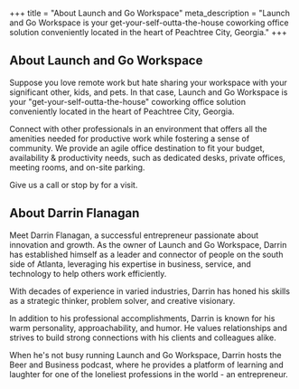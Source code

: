 +++
title = "About Launch and Go Workspace"
meta_description = "Launch and Go Workspace is your get-your-self-outta-the-house coworking office solution conveniently located in the heart of Peachtree City, Georgia."
+++

## About Launch and Go Workspace

Suppose you love remote work but hate sharing your workspace with your significant other, kids, and pets. In that case, Launch and Go Workspace is your "get-your-self-outta-the-house" coworking office solution conveniently located in the heart of Peachtree City, Georgia.

Connect with other professionals in an environment that offers all the amenities needed for productive work while fostering a sense of community. We provide an agile office destination to fit your budget, availability & productivity needs, such as dedicated desks, private offices, meeting rooms, and on-site parking.

Give us a call or stop by for a visit.

 

## About Darrin Flanagan

Meet Darrin Flanagan, a successful entrepreneur passionate about innovation and growth. As the owner of Launch and Go Workspace, Darrin has established himself as a leader and connector of people on the south side of Atlanta, leveraging his expertise in business, service, and technology to help others work efficiently.

With decades of experience in varied industries, Darrin has honed his skills as a strategic thinker, problem solver, and creative visionary.

In addition to his professional accomplishments, Darrin is known for his warm personality, approachability, and humor. He values relationships and strives to build strong connections with his clients and colleagues alike.

When he's not busy running Launch and Go Workspace, Darrin hosts the Beer and Business podcast, where he provides a platform of learning and laughter for one of the loneliest professions in the world - an entrepreneur.